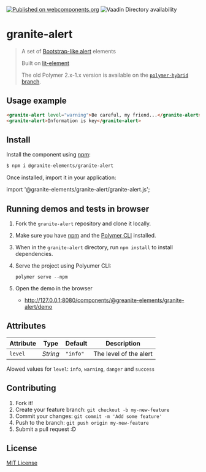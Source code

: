 [![Published on webcomponents.org](https://img.shields.io/badge/webcomponents.org-published-blue.svg)](https://www.webcomponents.org/element/LostInBrittany/granite-alert)
![Vaadin Directory availability](https://img.shields.io/badge/Vaadin%20Directory-available-green.svg?style=flat-square&colorB=00b4f0&link=https://vaadin.com/directory)

# granite-alert

> A set of [Bootstrap-like alert](http://getbootstrap.com/components/#alerts) elements
>
> Built on [lit-element](https://github.com/Polymer/lit-element)
>
> The old Polymer 2.x-1.x version is available on the [`polymer-hybrid` branch](https://github.com/LostInBrittany/granite-alert/tree/polymer-hybrid).


## Usage example

<!---
```
<custom-element-demo>
  <template>
    <script src="../webcomponentsjs/webcomponents-lite.js"></script>
    <script src="granite-alert.js"></script>
    <next-code-block></next-code-block>
  </template>
</custom-element-demo>
```
-->
```html
<granite-alert level="warning">Be careful, my friend...</granite-alert>
<granite-alert>Information is key</granite-alert>
```


## Install


Install the component using [npm](https://www.npmjs.com/):

```sh
$ npm i @granite-elements/granite-alert 
```

Once installed, import it in your application:

import '@granite-elements/granite-alert/granite-alert.js';



## Running demos and tests in browser

1. Fork the `granite-alert` repository and clone it locally.

1. Make sure you have [npm](https://www.npmjs.com/) 
and the [Polymer CLI](https://www.polymer-project.org/3.0/docs/tools/polymer-cli) installed.

1. When in the `granite-alert` directory, run `npm install` to install dependencies.

1. Serve the project using Polyumer CLI:

    `polymer serve --npm`

1. Open the demo in the browser

    - http://127.0.0.1:8080/components/@greanite-elements/granite-alert/demo


## Attributes

Attribute     | Type      | Default  | Description
---           | ---       | ---      | ---
`level`       | *String*  | `"info"` | The level of the alert

Alowed values for `level`: `info`, `warning`, `danger` and `success`


## Contributing

1. Fork it!
2. Create your feature branch: `git checkout -b my-new-feature`
3. Commit your changes: `git commit -m 'Add some feature'`
4. Push to the branch: `git push origin my-new-feature`
5. Submit a pull request :D

## License

[MIT License](http://opensource.org/licenses/MIT)
